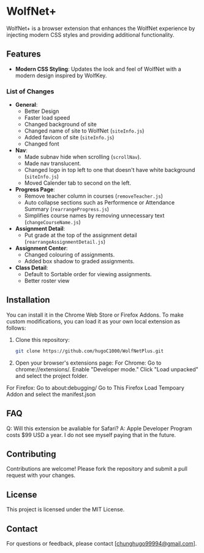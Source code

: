 # WolfNet+

WolfNet+ is a browser extension that enhances the WolfNet experience by injecting modern CSS styles and providing additional functionality.

## Features

- **Modern CSS Styling**: Updates the look and feel of WolfNet with a modern design inspired by WolfKey.

### List of Changes
- **General**:
    - Better Design
    - Faster load speed
    - Changed background of site
    - Changed name of site to WolfNet (`siteInfo.js`)
    - Added favicon of site (`siteInfo.js`)
    - Changed font
- **Nav**:
    - Made subnav hide when scrolling (`scrollNav`). 
    - Made nav translucent. 
    - Changed logo in top left to one that doesn't have white background (`siteInfo.js`)
    - Moved Calender tab to second on the left. 
- **Progress Page**:
    - Remove teacher column in courses (`removeTeacher.js`)
    - Auto collapse sections such as Performence or Attendance Summary (`rearrangeProgress.js`)
    - Simplifies course names by removing unnecessary text (`changeCourseName.js`)
- **Assignment Detail**:
    - Put grade at the top of the assignment detail (`rearrangeAssignmentDetail.js`)
- **Assignment Center**:
    - Changed colouring of assignments. 
    - Added box shadow to graded assignments. 
- **Class Detail**:
    - Default to Sortable order for viewing assignments. 
    - Better roster view

## Installation

You can install it in the Chrome Web Store or Firefox Addons. 
To make custom modifications, you can load it as your own local extension as follows: 
1. Clone this repository:
   ```bash
   git clone https://github.com/hugoC1000/WolfNetPlus.git
2. Open your browser's extensions page:
For Chrome: Go to chrome://extensions/.
Enable "Developer mode."
Click "Load unpacked"  and select the project folder.

For Firefox: Go to about:debugging/
Go to This Firefox
Load Tempoary Addon and select the manifest.json

## FAQ
Q: Will this extension be avaliable for Safari? 
A: Apple Developer Program costs $99 USD a year. I do not see myself paying that in the future. 



## Contributing
Contributions are welcome! Please fork the repository and submit a pull request with your changes.

## License
This project is licensed under the MIT License.

## Contact
For questions or feedback, please contact [chunghugo99994@gmail.com].